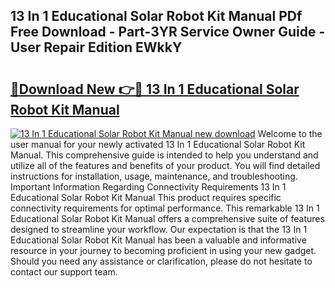 ## 13 In 1 Educational Solar Robot Kit Manual PDf Free Download - Part-3YR Service Owner Guide - User Repair Edition EWkkY

# <h2><a href="http://bc4130.oget.top/?id=13+In+1+Educational+Solar+Robot+Kit+Manual">🔗Download New 👉🔴 13 In 1 Educational Solar Robot Kit Manual</a></h2>

[![13 In 1 Educational Solar Robot Kit Manual new download](https://i.imgur.com/5g1atiW.png)](http://bc4130.oget.top/?id=13+In+1+Educational+Solar+Robot+Kit+Manual)
Welcome to the user manual for your newly activated 13 In 1 Educational Solar Robot Kit Manual. This comprehensive guide is intended to help you understand and utilize all of the features and benefits of your product. You will find detailed instructions for installation, usage, maintenance, and troubleshooting. Important Information Regarding Connectivity Requirements 13 In 1 Educational Solar Robot Kit Manual This product requires specific connectivity requirements for optimal performance. This remarkable 13 In 1 Educational Solar Robot Kit Manual offers a comprehensive suite of features designed to streamline your workflow. Our expectation is that the 13 In 1 Educational Solar Robot Kit Manual has been a valuable and informative resource in your journey to becoming proficient in using your new gadget. Should you need any assistance or clarification, please do not hesitate to contact our support team.
